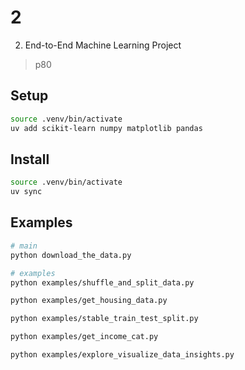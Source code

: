 # 2

2. End-to-End Machine Learning Project
> p80

## Setup

```sh
source .venv/bin/activate
uv add scikit-learn numpy matplotlib pandas
```

## Install

```sh
source .venv/bin/activate
uv sync
```

## Examples

```sh
# main
python download_the_data.py

# examples
python examples/shuffle_and_split_data.py

python examples/get_housing_data.py

python examples/stable_train_test_split.py

python examples/get_income_cat.py

python examples/explore_visualize_data_insights.py
```